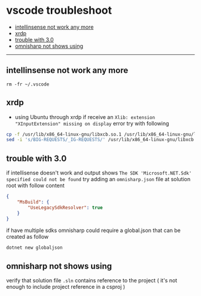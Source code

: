 # vscode troubleshoot

<!-- TOC -->
* [intellinsense not work any more](#intellinsense-not-work-any-more)
* [xrdp](#xrdp)
* [trouble with 3.0](#trouble-with-30)
* [omnisharp not shows using](#omnisharp-not-shows-using)
<!-- TOCEND -->

<hr/>

## intellinsense not work any more

```
rm -fr ~/.vscode
```

## xrdp

- using Ubuntu through xrdp if receive an `Xlib: extension "XInputExtension" missing on display` error try with following

```sh
cp -f /usr/lib/x86_64-linux-gnu/libxcb.so.1 /usr/lib/x86_64-linux-gnu/libxcb.so.1.orig
sed -i 's/BIG-REQUESTS/_IG-REQUESTS/' /usr/lib/x86_64-linux-gnu/libxcb.so.1
```

## trouble with 3.0

if intellisense doesn't work and output shows `The SDK 'Microsoft.NET.Sdk' specified could not be found` try adding an `omnisharp.json` file at solution root with follow content

```json
{
    "MsBuild": {
        "UseLegacySdkResolver": true
    }
}
```

if have multiple sdks omnisharp could require a global.json that can be created as follow

```sh
dotnet new globaljson
```

## omnisharp not shows using

verify that solution file `.sln` contains reference to the project ( it's not enough to include project reference in a csproj )